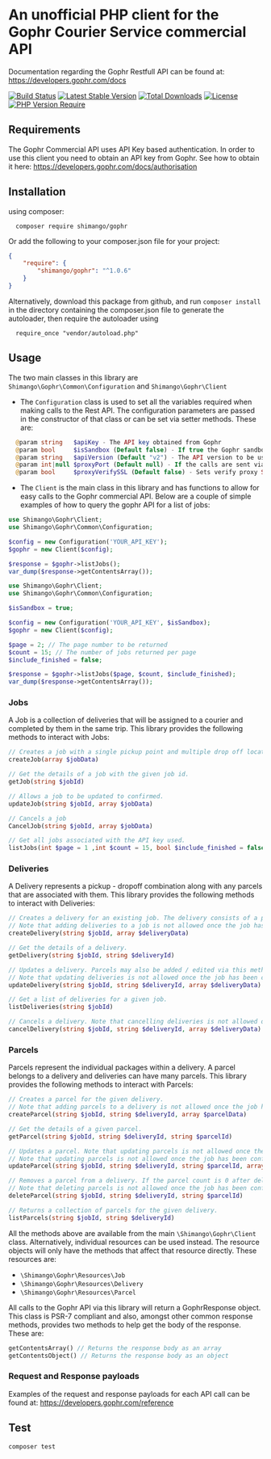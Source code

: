 An unofficial PHP client for the Gophr Courier Service commercial API
===============================
Documentation regarding the Gophr Restfull API can be found at: https://developers.gophr.com/docs

[![Build Status](https://github.com/shimango/gophr/actions/workflows/tests.yml/badge.svg?branch=master)](https://github.com/shimango/gophr/actions/workflows/tests.yml?query=branch%3Amaster)
[![Latest Stable Version](http://poser.pugx.org/shimango/gophr/v)](https://packagist.org/packages/shimango/gophr)
[![Total Downloads](http://poser.pugx.org/shimango/gophr/downloads)](https://packagist.org/packages/shimango/gophr)
[![License](http://poser.pugx.org/shimango/gophr/license)](https://packagist.org/packages/shimango/gophr)
[![PHP Version Require](http://poser.pugx.org/shimango/gophr/require/php)](https://packagist.org/packages/shimango/gophr)


Requirements
-----
The Gophr Commercial API uses API Key based authentication. In order to use this client you need to obtain an API key 
from Gophr. See how to obtain it here: https://developers.gophr.com/docs/authorisation 


Installation
-----
using composer:
```shell
  composer require shimango/gophr
```
Or add the following to your composer.json file for your project:
```json
{
    "require": {
        "shimango/gophr": "^1.0.6"
    }
}
```
Alternatively, download this package from github, and run `composer install` in the directory containing the 
composer.json file to generate the autoloader, then require the autoloader using
```shell
  require_once "vendor/autoload.php"
```


Usage
-----
The two main classes in this library are `Shimango\Gophr\Common\Configuration` and `Shimango\Gophr\Client`
- The `Configuration` class is used to set all the variables required when making calls to the Rest API. The 
configuration parameters are passed in the constructor of that class or can be set via setter methods. These are:
```php
  @param string   $apiKey - The API key obtained from Gophr
  @param bool     $isSandbox (Default false) - If true the Gophr sandbox environment will be used
  @param string   $apiVersion (Default "v2") - The API version to be used. Currently, only v2 is supported
  @param int|null $proxyPort (Default null) - If the calls are sent via proxy the port number can be set here 
  @param bool     $proxyVerifySSL (Default false) - Sets verify proxy SSL to true if using a proxy is being used
```
- The `Client` is the main class in this library and has functions to allow for easy calls to the Gophr commercial API.
Below are a couple of simple examples of how to query the gophr API for a list of jobs:
```php
use Shimango\Gophr\Client;
use Shimango\Gophr\Common\Configuration;

$config = new Configuration('YOUR_API_KEY');
$gophr = new Client($config);

$response = $gophr->listJobs();
var_dump($response->getContentsArray());
```

```php
use Shimango\Gophr\Client;
use Shimango\Gophr\Common\Configuration;

$isSandbox = true;

$config = new Configuration('YOUR_API_KEY', $isSandbox);
$gophr = new Client($config);

$page = 2; // The page number to be returned
$count = 15; // The number of jobs returned per page
$include_finished = false;

$response = $gophr->listJobs($page, $count, $include_finished);
var_dump($response->getContentsArray());
```

### Jobs
A Job is a collection of deliveries that will be assigned to a courier and completed by them in the same trip. This 
library provides the following methods to interact with Jobs:
```php
// Creates a job with a single pickup point and multiple drop off locations.
createJob(array $jobData)

// Get the details of a job with the given job id.
getJob(string $jobId)

// Allows a job to be updated to confirmed.
updateJob(string $jobId, array $jobData)

// Cancels a job
CancelJob(string $jobId, array $jobData)

// Get all jobs associated with the API key used.
listJobs(int $page = 1 ,int $count = 15, bool $include_finished = false)
````

### Deliveries
A Delivery represents a pickup - dropoff combination along with any parcels that are associated with them. This library 
provides the following methods to interact with Deliveries:
```php
// Creates a delivery for an existing job. The delivery consists of a pickup, dropoff and collection of parcels.
// Note that adding deliveries to a job is not allowed once the job has been confirmed.
createDelivery(string $jobId, array $deliveryData)

// Get the details of a delivery.
getDelivery(string $jobId, string $deliveryId)

// Updates a delivery. Parcels may also be added / edited via this method.
// Note that updating deliveries is not allowed once the job has been confirmed.
updateDelivery(string $jobId, string $deliveryId, array $deliveryData)

// Get a list of deliveries for a given job.
listDeliveries(string $jobId)

// Cancels a delivery. Note that cancelling deliveries is not allowed once the job has been confirmed.
cancelDelivery(string $jobId, string $deliveryId, array $deliveryData)
```

### Parcels
Parcels represent the individual packages within a delivery. A parcel belongs to a delivery and deliveries can have many 
parcels. This library provides the following methods to interact with Parcels:
```php
// Creates a parcel for the given delivery.
// Note that adding parcels to a delivery is not allowed once the job has been confirmed.
createParcel(string $jobId, string $deliveryId, array $parcelData)

// Get the details of a given parcel.
getParcel(string $jobId, string $deliveryId, string $parcelId)

// Updates a parcel. Note that updating parcels is not allowed once the job has been confirmed.
// Note that updating parcels is not allowed once the job has been confirmed.
updateParcel(string $jobId, string $deliveryId, string $parcelId, array $deliveryData)

// Removes a parcel from a delivery. If the parcel count is 0 after deletion then the delivery will be cancelled.
// Note that deleting parcels is not allowed once the job has been confirmed.
deleteParcel(string $jobId, string $deliveryId, string $parcelId)

// Returns a collection of parcels for the given delivery.
listParcels(string $jobId, string $deliveryId)
```

All the methods above are available from the main `\Shimango\Gophr\Client` class. Alternatively, individual resources 
can be used instead. The resource objects will only have the methods that affect that resource directly. These resources 
are:
- `\Shimango\Gophr\Resources\Job`
- `\Shimango\Gophr\Resources\Delivery`
- `\Shimango\Gophr\Resources\Parcel`

All calls to the Gophr API via this library will return a GophrResponse object. This class is PSR-7 compliant and also, 
amongst other common response methods, provides two methods to help get the body of the response. These are:
```php 
getContentsArray() // Returns the response body as an array
getContentsObject() // Returns the response body as an object 
```

### Request and Response payloads
Examples of the request and response payloads for each API call can be found at: https://developers.gophr.com/reference


Test
----
```shell
composer test
```
